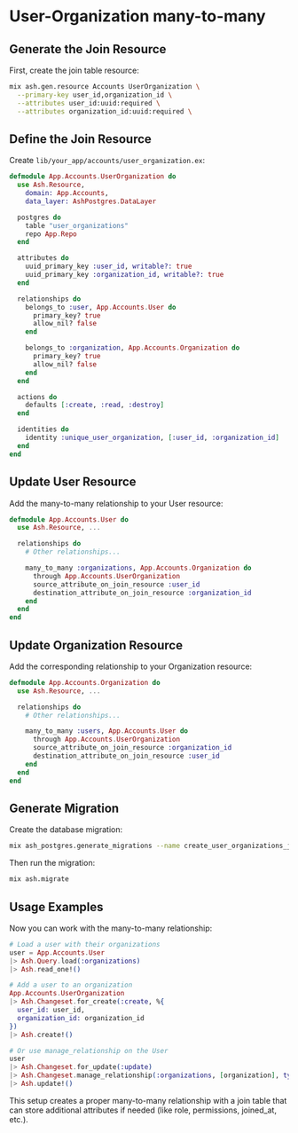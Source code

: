 # User-Organization many-to-many

## Generate the Join Resource

First, create the join table resource:

```sh
mix ash.gen.resource Accounts UserOrganization \
  --primary-key user_id,organization_id \
  --attributes user_id:uuid:required \
  --attributes organization_id:uuid:required \
```

## Define the Join Resource

Create `lib/your_app/accounts/user_organization.ex`:

```elixir
defmodule App.Accounts.UserOrganization do
  use Ash.Resource,
    domain: App.Accounts,
    data_layer: AshPostgres.DataLayer

  postgres do
    table "user_organizations"
    repo App.Repo
  end

  attributes do
    uuid_primary_key :user_id, writable?: true
    uuid_primary_key :organization_id, writable?: true
  end

  relationships do
    belongs_to :user, App.Accounts.User do
      primary_key? true
      allow_nil? false
    end

    belongs_to :organization, App.Accounts.Organization do
      primary_key? true
      allow_nil? false
    end
  end

  actions do
    defaults [:create, :read, :destroy]
  end

  identities do
    identity :unique_user_organization, [:user_id, :organization_id]
  end
end
```

## Update User Resource

Add the many-to-many relationship to your User resource:

```elixir
defmodule App.Accounts.User do
  use Ash.Resource, ...

  relationships do
    # Other relationships...

    many_to_many :organizations, App.Accounts.Organization do
      through App.Accounts.UserOrganization
      source_attribute_on_join_resource :user_id
      destination_attribute_on_join_resource :organization_id
    end
  end
end
```

## Update Organization Resource

Add the corresponding relationship to your Organization resource:

```elixir
defmodule App.Accounts.Organization do
  use Ash.Resource, ...

  relationships do
    # Other relationships...

    many_to_many :users, App.Accounts.User do
      through App.Accounts.UserOrganization
      source_attribute_on_join_resource :organization_id
      destination_attribute_on_join_resource :user_id
    end
  end
end
```

## Generate Migration

Create the database migration:

```sh
mix ash_postgres.generate_migrations --name create_user_organizations_join_table
```

Then run the migration:

```sh
mix ash.migrate
```

## Usage Examples

Now you can work with the many-to-many relationship:

```elixir
# Load a user with their organizations
user = App.Accounts.User
|> Ash.Query.load(:organizations)
|> Ash.read_one!()

# Add a user to an organization
App.Accounts.UserOrganization
|> Ash.Changeset.for_create(:create, %{
  user_id: user_id,
  organization_id: organization_id
})
|> Ash.create!()

# Or use manage_relationship on the User
user
|> Ash.Changeset.for_update(:update)
|> Ash.Changeset.manage_relationship(:organizations, [organization], type: :append)
|> Ash.update!()
```

This setup creates a proper many-to-many relationship with a join table that can store additional attributes if needed (like role, permissions, joined_at, etc.).
